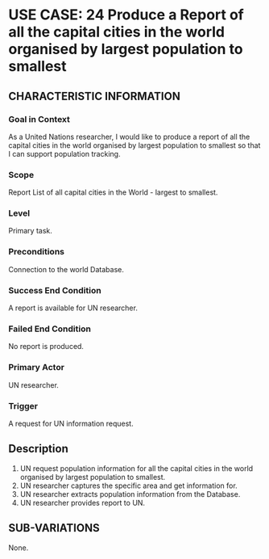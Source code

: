 # USE CASE: 24 Produce a Report of all the capital cities in the world organised by largest population to smallest

## CHARACTERISTIC INFORMATION

### Goal in Context

As a United Nations researcher, I would like to produce a report of all the capital cities in the world organised by largest population to smallest so that I can support population tracking.

### Scope

Report List of all capital cities in the World - largest to smallest.

### Level

Primary task.

### Preconditions

Connection to the world Database.

### Success End Condition

A report is available for UN researcher.

### Failed End Condition

No report is produced.

### Primary Actor

UN researcher.

### Trigger

A request for UN information request.

## Description

1. UN request population information for all the capital cities in the world organised by largest population to smallest.
2. UN researcher captures the specific area and get information for.
3. UN researcher extracts population information from the Database.
4. UN researcher provides report to UN.

## SUB-VARIATIONS

None.